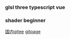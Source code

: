 ### glsl three typescript vue 
### shader beginner

[国内gitee](http://ajn404.gitee.io/vuepress-shader/markdown/practice/firstShader.html)
[gitpage](https://ajn404.github.io/vuepress-shader/)